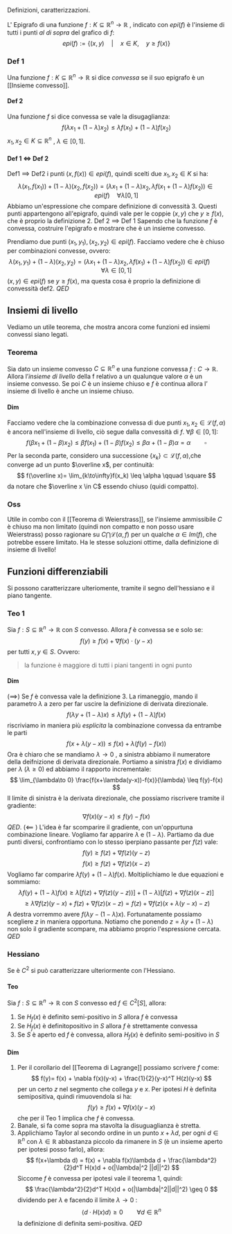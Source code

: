 Definizioni, caratterizzazioni.

L' Epigrafo di una funzione $f : K\subseteq \mathbb{R}^n \to \mathbb{R}$ , indicato con $epi(f)$ è l'insieme di tutti i punti _al di sopra_ del grafico di $f$:
$$
epi(f) := \Big\{ (x,y) \quad\Big|\quad x\in K,\quad y \geq f(x) \Big\}
$$
### Def 1
Una funzione $f : K \subseteq \mathbb{R}^n \to \mathbb{R}$ si dice _convessa_ se il suo epigrafo è un [[Insieme convesso]].
#### Def 2
Una funzione $f$ si dice convessa se vale la disugaglianza:
$$
f(\lambda x_1 + (1-\lambda)x_2) \leq \lambda f(x_1) + (1-\lambda)f(x_2)
$$
$x_1,x_2 \in K \subseteq \mathbb{R}^n$ , $\lambda \in [0,1]$.

#### Def 1 $\iff$ Def 2
Def1 $\implies$ Def2 i punti $(x,f(x)) \in epi(f)$, quindi scelti due $x_1,x_2 \in K$ si ha:
$$
\lambda (x_1,f(x_1)) + (1-\lambda) (x_2,f(x_2)) = (\lambda x_1 + (1-\lambda)x_2, \lambda f(x_1 + (1-\lambda)f(x_2)) \in epi(f) \quad \forall \lambda [0,1]
$$
Abbiamo un'espressione che compare definizione di convessità 3. Questi punti appartengono all'epigrafo, quindi vale per le coppie $(x,y)$ che $y \geq f(x)$, che è proprio la definizione 2.
Def 2 $\implies$ Def 1
Sapendo che la funzione $f$ è convessa, costruire l'epigrafo e mostrare che è un insieme convesso.

Prendiamo due punti $(x_1,y_1),(x_2,y_2) \in epi(f)$. Facciamo vedere che è chiuso per combinazioni convesse, ovvero:
$$
\lambda (x_1,y_1) + (1-\lambda)(x_2, y_2) = (\lambda x_1 + (1-\lambda )x_2, \lambda f(x_1) + (1-\lambda)f(x_2))\in epi(f) \qquad \forall \lambda \in [0,1]
$$
$(x,y)\in epi(f)$ se $y \geq f(x)$, ma questa cosa è proprio la definizione di convessità def2. $QED$

## Insiemi di livello
Vediamo un utile teorema, che mostra ancora come funzioni ed insiemi convessi siano legati.
### Teorema
Sia dato un insieme convesso $C \subseteq \mathbb{R}^n$ e una funzione convessa
$f : C → \mathbb{R}$. Allora l’_insieme di livello_ della f relativo a un qualunque valore $\alpha$ è un insieme convesso. Se poi $C$ è un insieme chiuso e $f$ è continua allora l’
insieme di livello è anche un insieme chiuso.
#### Dim
Facciamo vedere che la combinazione convessa di due punti $x_1,x_2 \in \mathcal{L}(f,\alpha)$ è ancora nell'insieme di livello, ciò segue dalla convessità di $f$. $\forall \beta \in [0,1]$:
$$
f(\beta x_1 + (1-\beta)x_2) \leq \beta f(x_1) + (1-\beta)f(x_2) \leq \beta \alpha + (1-\beta)\alpha = \alpha \qquad \square
$$
Per la seconda parte, considero una successione $\{x_k\} \subset \mathcal{L}(f,\alpha)$,che converge ad un punto $\overline x$, per continuità:
$$
f(\overline x)= \lim_{k\to\infty}f(x_k) \leq \alpha \qquad \square
$$
da notare che $\overline x \in C$ essendo chiuso (quidi compatto).

### Oss
Utile in combo con il [[Teorema di Weierstrass]], se l'insieme ammissibile $C$  è chiuso ma non limitato (quindi non compatto e non posso usare Weierstrass) posso ragionare su $C\bigcap \mathcal{L}(\alpha,f)$ per un qualche $\alpha \in Im(f)$, che potrebbe essere limitato. Ha le stesse soluzioni ottime, dalla definizione di insieme di livello! 

## Funzioni differenziabili
Si possono caratterizzare ulteriomente, tramite il segno dell'hessiano e il piano tangente. 

### Teo 1 
Sia $f: S \subseteq \mathbb{R}^n \to \mathbb{R}$ con $S$ convesso. Allora $f$ è convessa se e solo se:
$$
f(y) \geq f(x) + \nabla f(x)\cdot (y-x)
$$
per tutti $x,y \in S$. Ovvero:
> la funzione è maggiore di tutti i piani tangenti in ogni punto
#### Dim
($\implies$) Se $f$ è convessa vale la definizione 3. La rimaneggio, mando il parametro $\lambda$ a zero per far uscire la definizione di derivata direzionale.
$$
f(\lambda y + (1-\lambda)x) \leq \lambda f(y) + (1-\lambda)f(x)
$$
riscriviamo in maniera più _esplicita_ la combinazione convessa da entrambe le parti
$$
f(x + \lambda(y-x)) \leq f(x) + \lambda (f(y)-f(x))
$$
Ora è chiaro che se mandiamo $\lambda \to 0$ , a sinistra abbiamo il numeratore della deifnizione di derivata direzionale. Portiamo a sinistra $f(x)$ e dividiamo per $\lambda$ ($\lambda \geq 0$) ed abbiamo il rapporto incrementale:
$$
\lim_{\lambda\to 0} \frac{f(x+\lambda(y-x))-f(x)}{\lambda} \leq f(y)-f(x)
$$
Il limite di sinistra è la derivata direzionale, che possiamo riscrivere tramite il gradiente:
$$
\nabla f(x)(y-x) \leq f(y) - f(x)
$$
$QED$.
($\impliedby$ )  L'idea è far scomparire il gradiente, con un'oppurtuna combinazione lineare. Vogliamo far apparire $\lambda$ e ($1-\lambda$). Partiamo da due punti diversi, confrontiamo con lo stesso iperpiano passante per $f(z)$ vale:
$$
f(y) \geq f(z) + \nabla f(z)(y-z)
$$
$$
f(x) \geq f(z) + \nabla f(z)(x-z)
$$
Vogliamo far comparire $\lambda f(y) + (1-\lambda)f(x)$. Moltiplichiamo le due equazioni e sommiamo:
$$
\lambda f(y) + (1-\lambda)f(x) \geq \lambda [ f(z) + \nabla f(z)(y-z))] + (1-\lambda)[f(z) + \nabla f(z)(x-z)]
$$
$$
\geq \lambda \nabla f(z)(y-x) +f(z) + \nabla f(z)(x-z) = f(z) + \nabla f(z)(x+\lambda(y-x)-z)
$$
A destra vorremmo avere $f(\lambda y - (1-\lambda)x)$. Fortunatamente possiamo scegliere $z$ in maniera opportuna. Notiamo che ponendo $z = \lambda y + (1-\lambda)$ non solo il gradiente scompare, ma abbiamo proprio l'espressione cercata. $QED$ 

### Hessiano
Se è $C^2$ si può caratterizzare ulteriormente con l'Hessiano.
#### Teo
Sia $f: S \subseteq \mathbb{R}^n \to \mathbb{R}$ con $S$ convesso ed $f \in C^2[S]$, allora:
1. Se $H_f(x)$ è definito semi-positivo in $S$ allora $f$ è convessa
2. Se $H_f(x)$ è definitopositivo in $S$ allora $f$ è strettamente convessa
3. Se $S$ è aperto ed $f$ è convessa, allora $H_f(x)$ è definito semi-positivo in $S$
#### Dim
1. Per il corollario del [[Teorema di Lagrange]] possiamo scrivere $f$ come:
$$
f(y)= f(x) + \nabla f(x)(y-x) + \frac{1}{2}(y-x)^T H(z)(y-x)
$$
per un certo $z$ nel segmento che collega $y$ e $x$. 
Per ipotesi $H$ è definita semipositiva, quindi rimuovendola si ha:
$$
f(y) \geq f(x) + \nabla f(x)(y-x)
$$
che per il Teo 1 implica che $f$ è convessa.
2. Banale, si fa come sopra ma stavolta la disuguaglianza è stretta.
3. Applichiamo Taylor al secondo ordine in un punto $x+\lambda d$, per ogni $d\in \mathbb{R}^n$ con $\lambda \in \mathbb{R}$ 
 abbastanza piccolo da rimanere in $S$ (è un insieme aperto per ipotesi posso farlo), allora:
$$
f(x+\lambda d) = f(x) + \nabla f(x)\lambda d + \frac{\lambda^2}{2}d^T H(x)d + o(|\lambda|^2 ||d||^2)
$$
Siccome $f$ è convessa per ipotesi vale il teorema 1, quindi:
$$
\frac{\lambda^2}{2}d^T H(x)d + o(|\lambda|^2||d||^2) \geq 0
$$
dividendo per $\lambda$ e facendo il limite $\lambda \to 0$ :
$$
\langle  d \cdot H(x) d \rangle \geq 0 \qquad \forall d \in \mathbb{R} ^n
$$
la definizione di definita semi-positiva. $QED$

